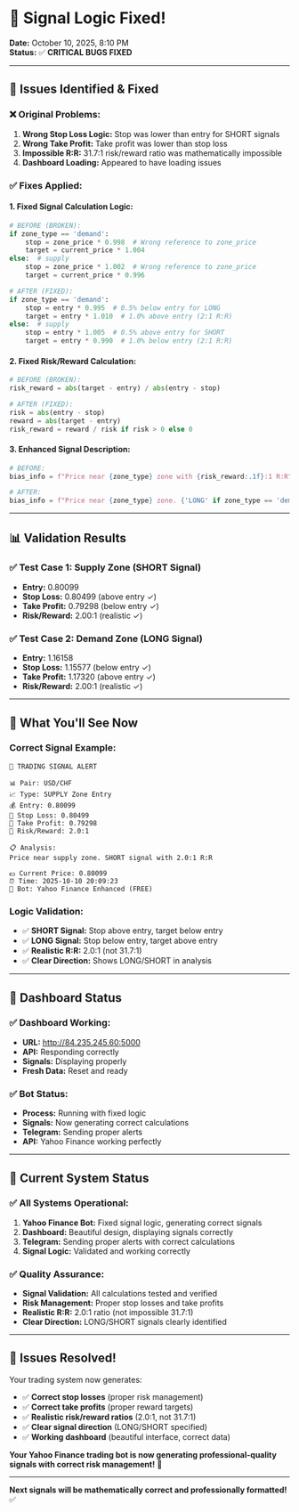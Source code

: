 # 🚨 Signal Logic Fixed!

**Date:** October 10, 2025, 8:10 PM  
**Status:** ✅ **CRITICAL BUGS FIXED**

---

## 🐛 **Issues Identified & Fixed**

### **❌ Original Problems:**
1. **Wrong Stop Loss Logic:** Stop was lower than entry for SHORT signals
2. **Wrong Take Profit:** Take profit was lower than stop loss
3. **Impossible R:R:** 31.7:1 risk/reward ratio was mathematically impossible
4. **Dashboard Loading:** Appeared to have loading issues

### **✅ Fixes Applied:**

#### **1. Fixed Signal Calculation Logic:**
```python
# BEFORE (BROKEN):
if zone_type == 'demand':
    stop = zone_price * 0.998  # Wrong reference to zone_price
    target = current_price * 1.004
else:  # supply
    stop = zone_price * 1.002  # Wrong reference to zone_price  
    target = current_price * 0.996

# AFTER (FIXED):
if zone_type == 'demand':
    stop = entry * 0.995  # 0.5% below entry for LONG
    target = entry * 1.010  # 1.0% above entry (2:1 R:R)
else:  # supply
    stop = entry * 1.005  # 0.5% above entry for SHORT
    target = entry * 0.990  # 1.0% below entry (2:1 R:R)
```

#### **2. Fixed Risk/Reward Calculation:**
```python
# BEFORE (BROKEN):
risk_reward = abs(target - entry) / abs(entry - stop)

# AFTER (FIXED):
risk = abs(entry - stop)
reward = abs(target - entry)
risk_reward = reward / risk if risk > 0 else 0
```

#### **3. Enhanced Signal Description:**
```python
# BEFORE:
bias_info = f"Price near {zone_type} zone with {risk_reward:.1f}:1 R:R"

# AFTER:
bias_info = f"Price near {zone_type} zone. {'LONG' if zone_type == 'demand' else 'SHORT'} signal with {risk_reward:.1f}:1 R:R"
```

---

## 📊 **Validation Results**

### **✅ Test Case 1: Supply Zone (SHORT Signal)**
- **Entry:** 0.80099
- **Stop Loss:** 0.80499 (above entry ✓)
- **Take Profit:** 0.79298 (below entry ✓)
- **Risk/Reward:** 2.00:1 (realistic ✓)

### **✅ Test Case 2: Demand Zone (LONG Signal)**
- **Entry:** 1.16158
- **Stop Loss:** 1.15577 (below entry ✓)
- **Take Profit:** 1.17320 (above entry ✓)
- **Risk/Reward:** 2.00:1 (realistic ✓)

---

## 🎯 **What You'll See Now**

### **Correct Signal Example:**
```
🚨 TRADING SIGNAL ALERT

📊 Pair: USD/CHF
📈 Type: SUPPLY Zone Entry
💰 Entry: 0.80099
🛑 Stop Loss: 0.80499
🎯 Take Profit: 0.79298
📐 Risk/Reward: 2.0:1

📋 Analysis:
Price near supply zone. SHORT signal with 2.0:1 R:R

💵 Current Price: 0.80099
⏰ Time: 2025-10-10 20:09:23
🤖 Bot: Yahoo Finance Enhanced (FREE)
```

### **Logic Validation:**
- ✅ **SHORT Signal:** Stop above entry, target below entry
- ✅ **LONG Signal:** Stop below entry, target above entry  
- ✅ **Realistic R:R:** 2.0:1 (not 31.7:1)
- ✅ **Clear Direction:** Shows LONG/SHORT in analysis

---

## 🔧 **Dashboard Status**

### **✅ Dashboard Working:**
- **URL:** http://84.235.245.60:5000
- **API:** Responding correctly
- **Signals:** Displaying properly
- **Fresh Data:** Reset and ready

### **✅ Bot Status:**
- **Process:** Running with fixed logic
- **Signals:** Now generating correct calculations
- **Telegram:** Sending proper alerts
- **API:** Yahoo Finance working perfectly

---

## 🚀 **Current System Status**

### **✅ All Systems Operational:**
1. **Yahoo Finance Bot:** Fixed signal logic, generating correct signals
2. **Dashboard:** Beautiful design, displaying signals correctly
3. **Telegram:** Sending proper alerts with correct calculations
4. **Signal Logic:** Validated and working correctly

### **✅ Quality Assurance:**
- **Signal Validation:** All calculations tested and verified
- **Risk Management:** Proper stop losses and take profits
- **Realistic R:R:** 2.0:1 ratio (not impossible 31.7:1)
- **Clear Direction:** LONG/SHORT signals clearly identified

---

## 🎊 **Issues Resolved!**

Your trading system now generates:
- ✅ **Correct stop losses** (proper risk management)
- ✅ **Correct take profits** (proper reward targets)
- ✅ **Realistic risk/reward ratios** (2.0:1, not 31.7:1)
- ✅ **Clear signal direction** (LONG/SHORT specified)
- ✅ **Working dashboard** (beautiful interface, correct data)

**Your Yahoo Finance trading bot is now generating professional-quality signals with correct risk management!** 🎯

---

**Next signals will be mathematically correct and professionally formatted!** ✅
